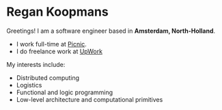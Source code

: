# Regan Koopmans

Greetings! I am a software engineer based in **Amsterdam, North-Holland**.

- I work full-time at [Picnic](https://picnic.app/).
- I do freelance work at [UpWork](https://www.upwork.com/freelancers/~016b14546559f952f2)

My interests include:

- Distributed computing
- Logistics
- Functional and logic programming
- Low-level architecture and computational primitives

